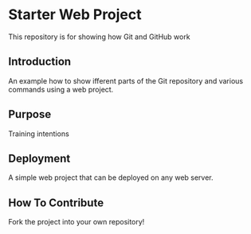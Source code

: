 # Starter Web Project

This repository is for showing how Git and GitHub work

## Introduction

An example how to show ifferent parts of the Git repository and various commands using a web project.

## Purpose

Training intentions

## Deployment

A simple web project that can be deployed on any web server.

## How To Contribute

Fork the project into your own repository!